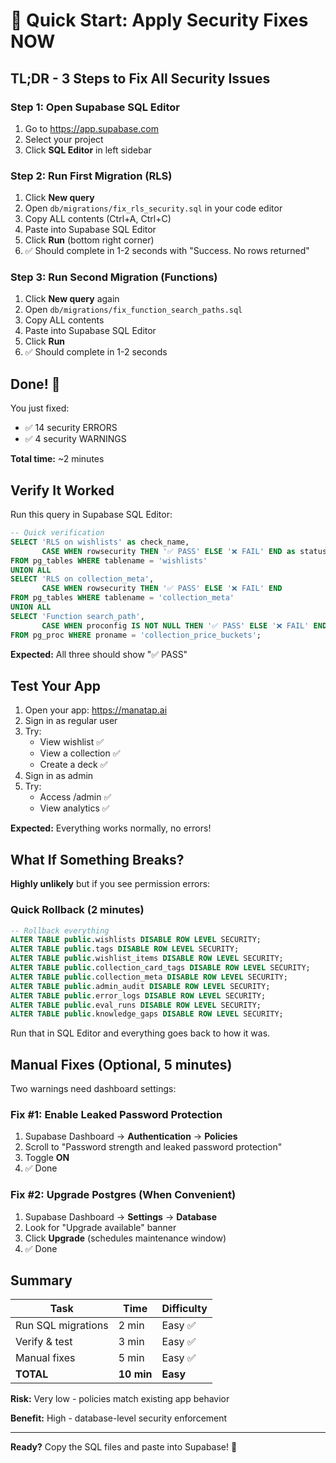# 🚀 Quick Start: Apply Security Fixes NOW

## TL;DR - 3 Steps to Fix All Security Issues

### Step 1: Open Supabase SQL Editor
1. Go to https://app.supabase.com
2. Select your project
3. Click **SQL Editor** in left sidebar

### Step 2: Run First Migration (RLS)
1. Click **New query**
2. Open `db/migrations/fix_rls_security.sql` in your code editor
3. Copy ALL contents (Ctrl+A, Ctrl+C)
4. Paste into Supabase SQL Editor
5. Click **Run** (bottom right corner)
6. ✅ Should complete in 1-2 seconds with "Success. No rows returned"

### Step 3: Run Second Migration (Functions)
1. Click **New query** again
2. Open `db/migrations/fix_function_search_paths.sql`
3. Copy ALL contents
4. Paste into Supabase SQL Editor
5. Click **Run**
6. ✅ Should complete in 1-2 seconds

## Done! 🎉

You just fixed:
- ✅ 14 security ERRORS
- ✅ 4 security WARNINGS

**Total time:** ~2 minutes

## Verify It Worked

Run this query in Supabase SQL Editor:

```sql
-- Quick verification
SELECT 'RLS on wishlists' as check_name, 
       CASE WHEN rowsecurity THEN '✅ PASS' ELSE '❌ FAIL' END as status
FROM pg_tables WHERE tablename = 'wishlists'
UNION ALL
SELECT 'RLS on collection_meta',
       CASE WHEN rowsecurity THEN '✅ PASS' ELSE '❌ FAIL' END
FROM pg_tables WHERE tablename = 'collection_meta'
UNION ALL
SELECT 'Function search_path',
       CASE WHEN proconfig IS NOT NULL THEN '✅ PASS' ELSE '❌ FAIL' END
FROM pg_proc WHERE proname = 'collection_price_buckets';
```

**Expected:** All three should show "✅ PASS"

## Test Your App

1. Open your app: https://manatap.ai
2. Sign in as regular user
3. Try:
   - View wishlist ✅
   - View a collection ✅
   - Create a deck ✅
4. Sign in as admin
5. Try:
   - Access /admin ✅
   - View analytics ✅

**Expected:** Everything works normally, no errors!

## What If Something Breaks?

**Highly unlikely** but if you see permission errors:

### Quick Rollback (2 minutes)
```sql
-- Rollback everything
ALTER TABLE public.wishlists DISABLE ROW LEVEL SECURITY;
ALTER TABLE public.tags DISABLE ROW LEVEL SECURITY;
ALTER TABLE public.wishlist_items DISABLE ROW LEVEL SECURITY;
ALTER TABLE public.collection_card_tags DISABLE ROW LEVEL SECURITY;
ALTER TABLE public.collection_meta DISABLE ROW LEVEL SECURITY;
ALTER TABLE public.admin_audit DISABLE ROW LEVEL SECURITY;
ALTER TABLE public.error_logs DISABLE ROW LEVEL SECURITY;
ALTER TABLE public.eval_runs DISABLE ROW LEVEL SECURITY;
ALTER TABLE public.knowledge_gaps DISABLE ROW LEVEL SECURITY;
```

Run that in SQL Editor and everything goes back to how it was.

## Manual Fixes (Optional, 5 minutes)

Two warnings need dashboard settings:

### Fix #1: Enable Leaked Password Protection
1. Supabase Dashboard → **Authentication** → **Policies**
2. Scroll to "Password strength and leaked password protection"
3. Toggle **ON**
4. ✅ Done

### Fix #2: Upgrade Postgres (When Convenient)
1. Supabase Dashboard → **Settings** → **Database**
2. Look for "Upgrade available" banner
3. Click **Upgrade** (schedules maintenance window)
4. ✅ Done

## Summary

| Task | Time | Difficulty |
|------|------|------------|
| Run SQL migrations | 2 min | Easy ✅ |
| Verify & test | 3 min | Easy ✅ |
| Manual fixes | 5 min | Easy ✅ |
| **TOTAL** | **10 min** | **Easy** |

**Risk:** Very low - policies match existing app behavior

**Benefit:** High - database-level security enforcement

---

**Ready?** Copy the SQL files and paste into Supabase! 🚀

















